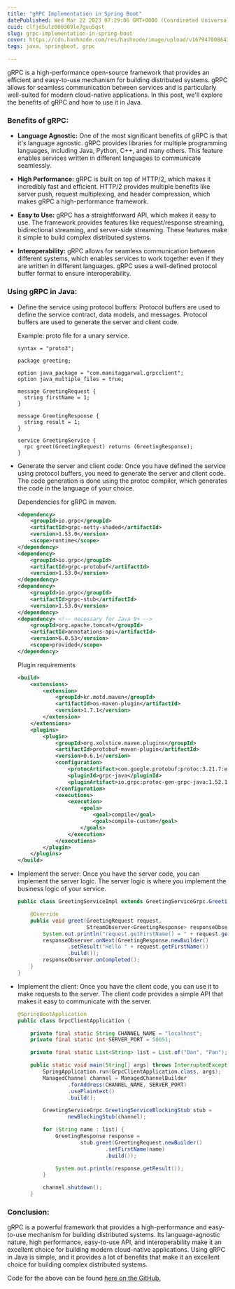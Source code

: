 ```yaml
---
title: "gRPC Implementation in Spring Boot"
datePublished: Wed Mar 22 2023 07:29:06 GMT+0000 (Coordinated Universal Time)
cuid: clfjd5ulz000309le7guu5qst
slug: grpc-implementation-in-spring-boot
cover: https://cdn.hashnode.com/res/hashnode/image/upload/v1679470086438/9299dba3-46a4-41eb-a63a-7c8e1f84c90d.png
tags: java, springboot, grpc

---
```


gRPC is a high-performance open-source framework that provides an efficient and easy-to-use mechanism for building distributed systems. gRPC allows for seamless communication between services and is particularly well-suited for modern cloud-native applications. In this post, we'll explore the benefits of gRPC and how to use it in Java.

### Benefits of gRPC:

* **Language Agnostic:** One of the most significant benefits of gRPC is that it's language agnostic. gRPC provides libraries for multiple programming languages, including Java, Python, C++, and many others. This feature enables services written in different languages to communicate seamlessly.
    
* **High Performance:** gRPC is built on top of HTTP/2, which makes it incredibly fast and efficient. HTTP/2 provides multiple benefits like server push, request multiplexing, and header compression, which makes gRPC a high-performance framework.
    
* **Easy to Use:** gRPC has a straightforward API, which makes it easy to use. The framework provides features like request/response streaming, bidirectional streaming, and server-side streaming. These features make it simple to build complex distributed systems.
    
* **Interoperability:** gRPC allows for seamless communication between different systems, which enables services to work together even if they are written in different languages. gRPC uses a well-defined protocol buffer format to ensure interoperability.
    

### Using gRPC in Java:

* Define the service using protocol buffers: Protocol buffers are used to define the service contract, data models, and messages. Protocol buffers are used to generate the server and client code.
    
    Example: proto file for a unary service.
    
    ```plaintext
    syntax = "proto3";
    
    package greeting;
    
    option java_package = "com.manitaggarwal.grpcclient";
    option java_multiple_files = true;
    
    message GreetingRequest {
      string firstName = 1;
    }
    
    message GreetingResponse {
      string result = 1;
    }
    
    service GreetingService {
      rpc greet(GreetingRequest) returns (GreetingResponse);
    }
    ```
    
* Generate the server and client code: Once you have defined the service using protocol buffers, you need to generate the server and client code. The code generation is done using the protoc compiler, which generates the code in the language of your choice.
    
    Dependencies for gRPC in maven.
    
    ```xml
    <dependency>
    	<groupId>io.grpc</groupId>
    	<artifactId>grpc-netty-shaded</artifactId>
    	<version>1.53.0</version>
    	<scope>runtime</scope>
    </dependency>
    <dependency>
    	<groupId>io.grpc</groupId>
    	<artifactId>grpc-protobuf</artifactId>
    	<version>1.53.0</version>
    </dependency>
    <dependency>
    	<groupId>io.grpc</groupId>
    	<artifactId>grpc-stub</artifactId>
    	<version>1.53.0</version>
    </dependency>
    <dependency> <!-- necessary for Java 9+ -->
    	<groupId>org.apache.tomcat</groupId>
    	<artifactId>annotations-api</artifactId>
    	<version>6.0.53</version>
    	<scope>provided</scope>
    </dependency>
    ```
    
    Plugin requirements
    
    ```xml
    <build>
    	<extensions>
    		<extension>
    			<groupId>kr.motd.maven</groupId>
    			<artifactId>os-maven-plugin</artifactId>
    			<version>1.7.1</version>
    		</extension>
    	</extensions>
    	<plugins>
    		<plugin>
    			<groupId>org.xolstice.maven.plugins</groupId>
    			<artifactId>protobuf-maven-plugin</artifactId>
    			<version>0.6.1</version>
    			<configuration>
    				<protocArtifact>com.google.protobuf:protoc:3.21.7:exe:${os.detected.classifier}</protocArtifact>
    				<pluginId>grpc-java</pluginId>
    				<pluginArtifact>io.grpc:protoc-gen-grpc-java:1.52.1:exe:${os.detected.classifier}</pluginArtifact>
    			</configuration>
    			<executions>
    				<execution>
    					<goals>
    						<goal>compile</goal>
    						<goal>compile-custom</goal>
    					</goals>
    				</execution>
    			</executions>
    		</plugin>
    	</plugins>
    </build>
    ```
    
* Implement the server: Once you have the server code, you can implement the server logic. The server logic is where you implement the business logic of your service.
    
    ```java
    public class GreetingServiceImpl extends GreetingServiceGrpc.GreetingServiceImplBase {
    
        @Override
        public void greet(GreetingRequest request,
                          StreamObserver<GreetingResponse> responseObserver) {
            System.out.println("request.getFirstName() = " + request.getFirstName());
            responseObserver.onNext(GreetingResponse.newBuilder()
                    .setResult("Hello " + request.getFirstName())
                    .build());
            responseObserver.onCompleted();
        }
    }
    ```
    
* Implement the client: Once you have the client code, you can use it to make requests to the server. The client code provides a simple API that makes it easy to communicate with the server.
    
    ```java
    @SpringBootApplication
    public class GrpcClientApplication {
    
        private final static String CHANNEL_NAME = "localhost";
        private final static int SERVER_PORT = 50051;
    
        private final static List<String> list = List.of("Dan", "Pan");
    
        public static void main(String[] args) throws InterruptedException {
            SpringApplication.run(GrpcClientApplication.class, args);
            ManagedChannel channel = ManagedChannelBuilder
                    .forAddress(CHANNEL_NAME, SERVER_PORT)
                    .usePlaintext()
                    .build();
    
            GreetingServiceGrpc.GreetingServiceBlockingStub stub =
                    newBlockingStub(channel);
    
            for (String name : list) {
                GreetingResponse response =
                        stub.greet(GreetingRequest.newBuilder()
                                .setFirstName(name)
                                .build());
    
                System.out.println(response.getResult());
            }
    
            channel.shutdown();
        }
    ```
    

### Conclusion:

gRPC is a powerful framework that provides a high-performance and easy-to-use mechanism for building distributed systems. Its language-agnostic nature, high performance, easy-to-use API, and interoperability make it an excellent choice for building modern cloud-native applications. Using gRPC in Java is simple, and it provides a lot of benefits that make it an excellent choice for building complex distributed systems.

Code for the above can be found [here on the GitHub.](https://github.com/manitaggarwal/grpc-unary-example)